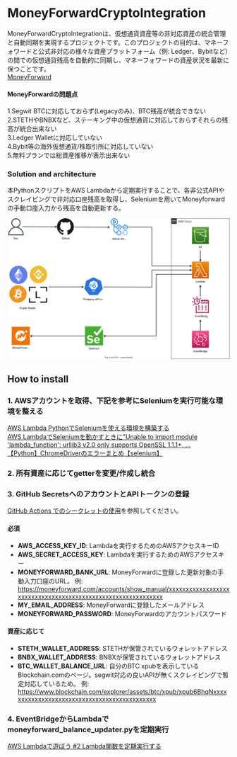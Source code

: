 # MoneyForwardCryptoIntegration
MoneyForwardCryptoIntegrationは、仮想通貨資産等の非対応資産の統合管理と自動同期を実現するプロジェクトです。このプロジェクトの目的は、マネーフォワードと公式非対応の様々な資産プラットフォーム（例: Ledger、Bybitなど）の間での仮想通貨残高を自動的に同期し、マネーフォワードの資産状況を最新に保つことです。<br>
[MoneyForward](https://moneyforward.com/)

#### MoneyForwardの問題点<br>
1.Segwit BTCに対応しておらず(Legacyのみ)、BTC残高が統合できない<br>
2.STETHやBNBXなど、ステーキング中の仮想通貨に対応しておらずそれらの残高が統合出来ない<br>
3.Ledger Walletに対応していない<br>
4.Bybit等の海外仮想通貨/株取引所に対応していない<br>
5.無料プランでは総資産推移が表示出来ない

### Solution and architecture<br>
本PythonスクリプトをAWS Lambdaから定期実行することで、各非公式APIやスクレイピングで非対応口座残高を取得し、Seleniumを用いてMoneyforwardの手動口座入力から残高を自動更新する。<br>

![](architecture_diagram.drawio.svg)

 ## How to install
 ### 1. AWSアカウントを取得、下記を参考にSeleniumを実行可能な環境を整える
 [AWS Lambda PythonでSeleniumを使える環境を構築する]( https://dev.classmethod.jp/articles/aws-lambda-python-selenium-make-env/)<br>
[AWS LambdaでSeleniumを動かすときに"Unable to import module 'lambda_function': urllib3 v2.0 only supports OpenSSL 1.1.1+, …](https://qiita.com/wonderland90th/items/a54fa021882ec3c080e3)<br>
[【Python】ChromeDriverのエラーまとめ【selenium】](https://sushiringblog.com/chromedriver-error#index_id1)

### 2. 所有資産に応じてgetterを変更/作成し統合

### 3. GitHub SecretsへのアカウントとAPIトークンの登録

[GitHub Actions でのシークレットの使用](https://docs.github.com/ja/actions/security-guides/using-secrets-in-github-actions)を参照してください。

#### 必須

- **AWS_ACCESS_KEY_ID**: Lambdaを実行するためのAWSアクセスキーID
- **AWS_SECRET_ACCESS_KEY**: Lambdaを実行するためのAWSアクセスキー
- **MONEYFORWARD_BANK_URL**: MoneyForwardに登録した更新対象の手動入力口座のURL。
  例: https://moneyforward.com/accounts/show_manual/xxxxxxxxxxxxxxxxxxxxxxxxxxxxxxxxxxxxxxxxxxxxxxxxxxxxxxxxxxxxx
- **MY_EMAIL_ADDRESS**: MoneyForwardに登録したメールアドレス
- **MONEYFORWARD_PASSWORD**: MoneyForwardのアカウントパスワード

#### 資産に応じて

- **STETH_WALLET_ADDRESS**: STETHが保管されているウォレットアドレス
- **BNBX_WALLET_ADDRESS**: BNBXが保管されているウォレットアドレス
- **BTC_WALLET_BALANCE_URL**: 自分のBTC xpubを表示しているBlockchain.comのページ。segwit対応の良いAPIが無くスクレイピングで暫定対応しているため。
  例: https://www.blockchain.com/explorer/assets/btc/xpub/xpub6BhqNxxxxxxxxxxxxxxxxxxxxxxxxxxxxxxxxxxxxxxxxxxxxx

### 4. EventBridgeからLambdaでmoneyforward_balance_updater.pyを定期実行
[AWS Lambdaで遊ぼう #2 Lambda関数を定期実行する](https://www.benjamin.co.jp/blog/technologies/lambda-2-eventbridge/)
